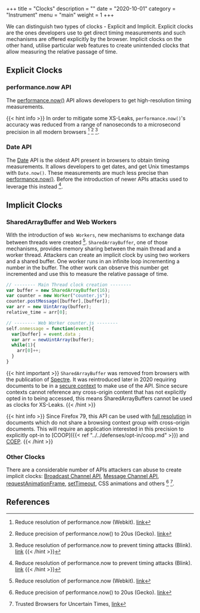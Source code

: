 +++
title = "Clocks"
description = ""
date = "2020-10-01"
category = "Instrument"
menu = "main"
weight = 1
+++

We can distinguish two types of clocks - Explicit and Implicit. Explicit clocks are the ones developers use to get direct timing measurements and such mechanisms are offered explicitly by the browser. Implicit clocks on the other hand, utilise particular web features to create unintended clocks that allow measuring the relative passage of time.


## Explicit Clocks

### performance.now API

The [performance.now()](https://developer.mozilla.org/en-US/docs/Web/API/Performance/now) API allows developers to get high-resolution timing measurements.

{{< hint info >}}
In order to mitigate some XS-Leaks, `performance.now()`'s accuracy was reduced from a range of nanoseconds to a microsecond precision in all modern browsers [^1] [^2] [^3].
<!-- TODO: "to mitigate some" means Size XS-Leaks that were fixed -->

[^1]: Reduce resolution of performance.now (Webkit). [link](https://bugs.webkit.org/show_bug.cgi?id=146531)
[^2]: Reduce precision of performance.now() to 20us (Gecko). [link](https://bugzilla.mozilla.org/show_bug.cgi?id=1427870)
[^3]: Reduce resolution of performance.now to prevent timing attacks (Blink). [link](https://bugs.chromium.org/p/chromium/issues/detail?id=506723)
{{< /hint >}}

### Date API

The [Date](https://developer.mozilla.org/en-US/docs/Web/JavaScript/Reference/Global_Objects/Date) API is the oldest API present in browsers to obtain timing measurements. It allows developers to get dates, and get Unix timestamps with `Date.now()`. These measurements are much less precise than [performance.now()](https://developer.mozilla.org/en-US/docs/Web/API/Performance/now). Before the introduction of newer APIs attacks used to leverage this instead [^3].


## Implicit Clocks

### SharedArrayBuffer and Web Workers

With the introduction of `Web Workers`, new mechanisms to exchange data between threads were created [^1]. `SharedArrayBuffer`, one of those mechanisms, provides memory sharing between the main thread and a worker thread. Attackers can create an implicit clock by using two workers and a shared buffer. One worker runs in an infinite loop incrementing a number in the buffer. The other work can observe this number get incremented and use this to measure the relative passage of time.

```javascript
// -------- Main Thread clock creation --------
var buffer = new SharedArrayBuffer(16);
var counter = new Worker("counter.js");
counter.postMessage([buffer],[buffer]);
var arr = new UintArray(buffer);
relative_time = arr[0];

// -------- Web Worker counter.js --------
self.onmessage = function(event){
  var[buffer] = event.data ;
  var arr = newUintArray(buffer);
  while(1){
    arr[0]++;
  }
}

```
{{< hint important >}}
`SharedArrayBuffer` was removed from browsers with the publication of [Spectre](https://spectreattack.com/). It was reintroduced later in 2020 requiring documents to be in a [secure context](https://developer.mozilla.org/en-US/docs/Web/JavaScript/Reference/Global_Objects/SharedArrayBuffer) to make use of the API. Since secure contexts cannot reference any cross-origin content that has not explicitly opted in to being accessed, this means SharedArrayBuffers cannot be used as clocks for XS-Leaks.
{{< /hint >}}

{{< hint info >}}
Since Firefox 79, this API can be used with [full resolution](https://developer.mozilla.org/en-US/docs/Mozilla/Firefox/Releases/79) in documents which do not share a browsing context group with cross-origin documents. This will require an application interested in this precision to explicitly opt-in to [COOP]({{< ref "../../defenses/opt-in/coop.md" >}}) and [COEP](https://web.dev/coop-coep/).
{{< /hint >}}

### Other Clocks

There are a considerable number of APIs attackers can abuse to create implicit clocks: [Broadcast Channel API](https://developer.mozilla.org/en-US/docs/Web/API/Broadcast_Channel_API), [Message Channel API](https://developer.mozilla.org/en-US/docs/Web/API/MessageChannel), [requestAnimationFrame](https://developer.mozilla.org/en-US/docs/Web/API/window/requestAnimationFrame), [setTimeout](https://developer.mozilla.org/en-US/docs/Web/API/WindowOrWorkerGlobalScope/setTimeout), CSS animations and others [^2] [^4].

## References

[^1]: Shared memory: Side-channel information leaks, [link](https://github.com/tc39/ecmascript_sharedmem/blob/master/issues/TimingAttack.md)
[^2]: Fantastic Timers and Where to Find Them: High-Resolution Microarchitectural Attacks in JavaScript, [link](https://gruss.cc/files/fantastictimers.pdf)
[^3]: Exposing Private Information by Timing Web Applications, [link](http://crypto.stanford.edu/~dabo/papers/webtiming.pdf)
[^4]: Trusted Browsers for Uncertain Times, [link](https://www.usenix.org/system/files/conference/usenixsecurity16/sec16_paper_kohlbrenner.pdf)
